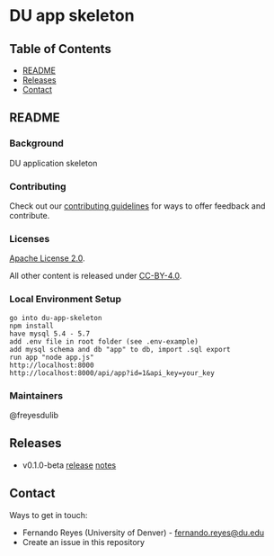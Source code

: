# DU app skeleton

## Table of Contents

* [README](#readme)
* [Releases](#releases)
* [Contact](#contact)

## README

### Background

DU application skeleton

### Contributing

Check out our [contributing guidelines](/CONTRIBUTING.md) for ways to offer feedback and contribute.

### Licenses

[Apache License 2.0](https://www.apache.org/licenses/LICENSE-2.0).

All other content is released under [CC-BY-4.0](https://creativecommons.org/licenses/by/4.0/).

### Local Environment Setup

```
go into du-app-skeleton
npm install
have mysql 5.4 - 5.7
add .env file in root folder (see .env-example)
add mysql schema and db "app" to db, import .sql export
run app "node app.js"
http://localhost:8000
http://localhost:8000/api/app?id=1&api_key=your_key
```

### Maintainers

@freyesdulib

## Releases
* v0.1.0-beta [release]() [notes]()


## Contact

Ways to get in touch:

* Fernando Reyes (University of Denver) - fernando.reyes@du.edu
* Create an issue in this repository
